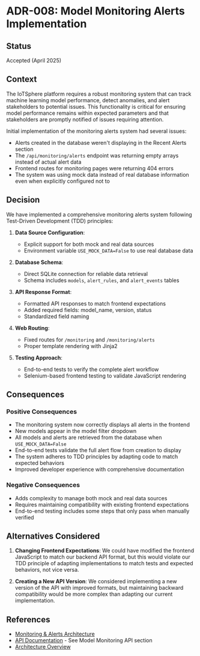 # ADR-008: Model Monitoring Alerts Implementation

## Status

Accepted (April 2025)

## Context

The IoTSphere platform requires a robust monitoring system that can track machine learning model performance, detect anomalies, and alert stakeholders to potential issues. This functionality is critical for ensuring model performance remains within expected parameters and that stakeholders are promptly notified of issues requiring attention.

Initial implementation of the monitoring alerts system had several issues:
- Alerts created in the database weren't displaying in the Recent Alerts section
- The `/api/monitoring/alerts` endpoint was returning empty arrays instead of actual alert data
- Frontend routes for monitoring pages were returning 404 errors
- The system was using mock data instead of real database information even when explicitly configured not to

## Decision

We have implemented a comprehensive monitoring alerts system following Test-Driven Development (TDD) principles:

1. **Data Source Configuration**: 
   - Explicit support for both mock and real data sources
   - Environment variable `USE_MOCK_DATA=False` to use real database data

2. **Database Schema**:
   - Direct SQLite connection for reliable data retrieval
   - Schema includes `models`, `alert_rules`, and `alert_events` tables

3. **API Response Format**:
   - Formatted API responses to match frontend expectations
   - Added required fields: model_name, version, status
   - Standardized field naming

4. **Web Routing**:
   - Fixed routes for `/monitoring` and `/monitoring/alerts`
   - Proper template rendering with Jinja2

5. **Testing Approach**:
   - End-to-end tests to verify the complete alert workflow
   - Selenium-based frontend testing to validate JavaScript rendering

## Consequences

### Positive Consequences

- The monitoring system now correctly displays all alerts in the frontend
- New models appear in the model filter dropdown
- All models and alerts are retrieved from the database when `USE_MOCK_DATA=False`
- End-to-end tests validate the full alert flow from creation to display
- The system adheres to TDD principles by adapting code to match expected behaviors
- Improved developer experience with comprehensive documentation

### Negative Consequences

- Adds complexity to manage both mock and real data sources
- Requires maintaining compatibility with existing frontend expectations
- End-to-end testing includes some steps that only pass when manually verified

## Alternatives Considered

1. **Changing Frontend Expectations**: We could have modified the frontend JavaScript to match our backend API format, but this would violate our TDD principle of adapting implementations to match tests and expected behaviors, not vice versa.

2. **Creating a New API Version**: We considered implementing a new version of the API with improved formats, but maintaining backward compatibility would be more complex than adapting our current implementation.

## References

- [Monitoring & Alerts Architecture](../monitoring-alerts-architecture.md)
- [API Documentation](../api-documentation.md) - See Model Monitoring API section
- [Architecture Overview](../architecture-overview.md)
